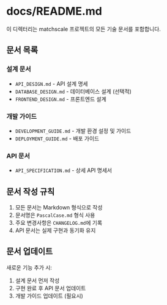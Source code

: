 # docs/README.md

이 디렉터리는 matchscale 프로젝트의 모든 기술 문서를 포함합니다.

## 문서 목록

### 설계 문서
- `API_DESIGN.md` - API 설계 명세
- `DATABASE_DESIGN.md` - 데이터베이스 설계 (선택적)
- `FRONTEND_DESIGN.md` - 프론트엔드 설계

### 개발 가이드
- `DEVELOPMENT_GUIDE.md` - 개발 환경 설정 및 가이드
- `DEPLOYMENT_GUIDE.md` - 배포 가이드

### API 문서
- `API_SPECIFICATION.md` - 상세 API 명세서

## 문서 작성 규칙

1. 모든 문서는 Markdown 형식으로 작성
2. 문서명은 `PascalCase.md` 형식 사용
3. 주요 변경사항은 `CHANGELOG.md`에 기록
4. API 문서는 실제 구현과 동기화 유지

## 문서 업데이트

새로운 기능 추가 시:
1. 설계 문서 먼저 작성
2. 구현 완료 후 API 문서 업데이트
3. 개발 가이드 업데이트 (필요시) 